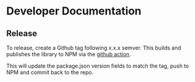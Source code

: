 # Developer Documentation

## Release

To release, create a Github tag following x.x.x semver. This builds and publishes the library to NPM via the [github action](.github/workflows/publish.yaml).

This will update the package.json version fields to match the tag, push to NPM and commit back to the repo.

